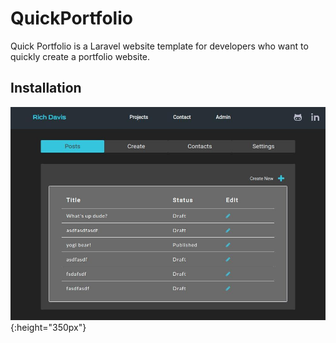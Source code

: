# QuickPortfolio
Quick Portfolio is a Laravel website template for developers who want to quickly create a portfolio website.

## Installation
![alt text](https://github.com/RichDavis1/QuickPortfolio/blob/master/public/images/admin-posts.jpg){:height="350px"}

